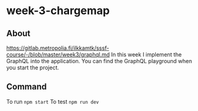 
# week-3-chargemap
## About
https://gitlab.metropolia.fi/ilkkamtk/sssf-course/-/blob/master/week3/graphql.md
In this week I implement the GraphQL into the application. You can find the GraphQL playground when you start the project.

## Command
To run `npm start`
To test `npm run dev`



